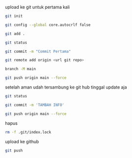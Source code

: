 upload ke git untuk pertama kali
```bash
git init
```
```bash
git config --global core.autocrlf false
```
```bash
git add .
```
```bash
git status
```
```bash
git commit -m "Commit Pertama"
```
```bash
git remote add origin <url git repo>
```
```bash
branch -M main
```
```bash
git push origin main --force
```


setelah aman udah tersambung ke git hub tinggal update aja
```bash
git status
```
```bash
git commit -m 'TAMBAH INFO'
```
```bash
git push origin main --force
```


hapus
```bash
rm -f .git/index.lock
```


upload ke github

```bash
git push
```
